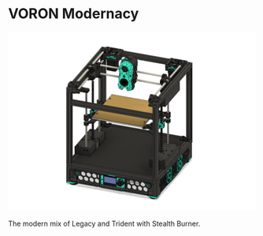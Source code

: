 # VORON Modernacy

<p align="center">
  <img src="Pics/main_view.png">
</p>

The modern mix of Legacy and Trident with Stealth Burner.


